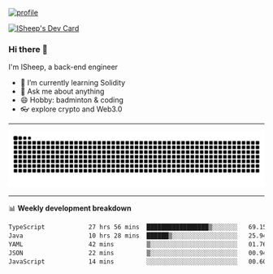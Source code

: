 [![profile](https://user-images.githubusercontent.com/54968314/208005045-e4b42f3b-833d-4242-bfcc-e764865553a2.svg)](https://www.calligrapher.ai/)

<a href="https://app.daily.dev/linziyang1106"><img src="https://api.daily.dev/devcards/v2/i4Spwx5Skx5FpTqWcwoit.png?r=kgx&type=wide" width="652" alt="ISheep's Dev Card"/></a>

### Hi there 🐏

I'm ISheep, a back-end engineer

- 🔭 I’m currently learning Solidity
- 💬 Ask me about anything
- 😄 Hobby: badminton & coding
- 👓 explore crypto and Web3.0

-------

![](https://raw.githubusercontent.com/ISheepp/ISheepp/output/github-contribution-grid-snake.svg)

-------

📊 **Weekly development breakdown**
<!--START_SECTION:waka-->

```txt
TypeScript            27 hrs 56 mins  █████████████████▒░░░░░░░   69.15 %
Java                  10 hrs 28 mins  ██████▒░░░░░░░░░░░░░░░░░░   25.94 %
YAML                  42 mins         ▒░░░░░░░░░░░░░░░░░░░░░░░░   01.76 %
JSON                  22 mins         ▒░░░░░░░░░░░░░░░░░░░░░░░░   00.94 %
JavaScript            14 mins         ░░░░░░░░░░░░░░░░░░░░░░░░░   00.60 %
```

<!--END_SECTION:waka-->
